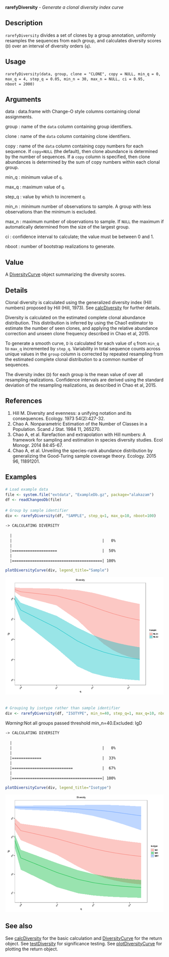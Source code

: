 





**rarefyDiversity** - *Generate a clonal diversity index curve*

Description
--------------------

`rarefyDiversity` divides a set of clones by a group annotation,
uniformly resamples the sequences from each group, and calculates diversity
scores (<code class = 'eq'>D</code>) over an interval of diversity orders (<code class = 'eq'>q</code>).

Usage
--------------------

```
rarefyDiversity(data, group, clone = "CLONE", copy = NULL, min_q = 0,
max_q = 4, step_q = 0.05, min_n = 30, max_n = NULL, ci = 0.95,
nboot = 2000)
```

Arguments
-------------------

data
:   data.frame with Change-O style columns containing clonal assignments.

group
:   name of the `data` column containing group identifiers.

clone
:   name of the `data` column containing clone identifiers.

copy
:   name of the `data` column containing copy numbers for each 
sequence. If `copy=NULL` (the default), then clone abundance
is determined by the number of sequences. If a `copy` column
is specified, then clone abundances is determined by the sum of 
copy numbers within each clonal group.

min_q
:   minimum value of <code class = 'eq'>q</code>.

max_q
:   maximum value of <code class = 'eq'>q</code>.

step_q
:   value by which to increment <code class = 'eq'>q</code>.

min_n
:   minimum number of observations to sample.
A group with less observations than the minimum is excluded.

max_n
:   maximum number of observations to sample. If `NULL` the maximum
if automatically determined from the size of the largest group.

ci
:   confidence interval to calculate; the value must be between 0 and 1.

nboot
:   number of bootstrap realizations to generate.



Value
-------------------

A [DiversityCurve](DiversityCurve-class.md) object summarizing the diversity scores.

Details
-------------------

Clonal diversity is calculated using the generalized diversity index (Hill numbers) 
proposed by Hill (Hill, 1973). See [calcDiversity](calcDiversity.md) for further details.

Diversity is calculated on the estimated complete clonal abundance distribution.
This distribution is inferred by using the Chao1 estimator to estimate the number
of seen clones, and applying the relative abundance correction and unseen clone
frequency described in Chao et al, 2015.

To generate a smooth curve, <code class = 'eq'>D</code> is calculated for each value of <code class = 'eq'>q</code> from
`min_q` to `max_q` incremented by `step_q`.  Variability in total 
sequence counts across unique values in the `group` column is corrected by
repeated resampling from the estimated complete clonal distribution to a 
common number of sequences.

The diversity index (<code class = 'eq'>D</code>) for each group is the mean value of over all resampling 
realizations. Confidence intervals are derived using the standard deviation of the 
resampling realizations, as described in Chao et al, 2015.

References
-------------------


1. Hill M. Diversity and evenness: a unifying notation and its consequences. 
Ecology. 1973 54(2):427-32.
1. Chao A. Nonparametric Estimation of the Number of Classes in a Population. 
Scand J Stat. 1984 11, 265270.
1. Chao A, et al. Rarefaction and extrapolation with Hill numbers: 
A framework for sampling and estimation in species diversity studies. 
Ecol Monogr. 2014 84:45-67.
1. Chao A, et al. Unveiling the species-rank abundance distribution by 
generalizing the Good-Turing sample coverage theory. 
Ecology. 2015 96, 11891201.




Examples
-------------------

```R
# Load example data
file <- system.file("extdata", "ExampleDb.gz", package="alakazam")
df <- readChangeoDb(file)

# Group by sample identifier
div <- rarefyDiversity(df, "SAMPLE", step_q=1, max_q=10, nboot=100)

```


```
-> CALCULATING DIVERSITY

  |                                              
  |                                        |   0%
  |                                              
  |====================                    |  50%
  |                                              
  |========================================| 100%

```


```R
plotDiversityCurve(div, legend_title="Sample")

```

![4](rarefyDiversity-4.png)

```R

# Grouping by isotype rather than sample identifier
div <- rarefyDiversity(df, "ISOTYPE", min_n=40, step_q=1, max_q=10, nboot=100)

```

*Warning*:Not all groups passed threshold min_n=40.Excluded: IgD
```
-> CALCULATING DIVERSITY

  |                                              
  |                                        |   0%
  |                                              
  |=============                           |  33%
  |                                              
  |===========================             |  67%
  |                                              
  |========================================| 100%

```


```R
plotDiversityCurve(div, legend_title="Isotype")
```

![9](rarefyDiversity-9.png)


See also
-------------------

See [calcDiversity](calcDiversity.md) for the basic calculation and 
[DiversityCurve](DiversityCurve-class.md) for the return object. 
See [testDiversity](testDiversity.md) for significance testing.
See [plotDiversityCurve](plotDiversityCurve.md) for plotting the return object.



